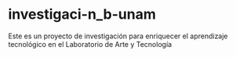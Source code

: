 # investigaci-n_b-unam
Este es un proyecto de investigación para enriquecer el aprendizaje tecnológico en el Laboratorio de Arte y Tecnología
